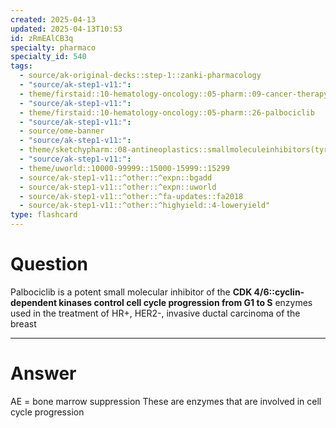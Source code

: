 ```yaml
---
created: 2025-04-13
updated: 2025-04-13T10:53
id: zRmEAlCB3q
specialty: pharmaco
specialty_id: 540
tags:
  - source/ak-original-decks::step-1::zanki-pharmacology
  - "source/ak-step1-v11:": 
  - theme/firstaid::10-hematology-oncology::05-pharm::09-cancer-therapy-cell-cycle
  - "source/ak-step1-v11:": 
  - theme/firstaid::10-hematology-oncology::05-pharm::26-palbociclib
  - "source/ak-step1-v11:": 
  - source/ome-banner
  - "source/ak-step1-v11:": 
  - theme/sketchypharm::08-antineoplastics::smallmoleculeinhibitors(tyrosinekinase-proteasomeinhibitors-cdkinhibitors)
  - "source/ak-step1-v11:": 
  - theme/uworld::10000-99999::15000-15999::15299
  - source/ak-step1-v11::^other::^expn::bgadd
  - source/ak-step1-v11::^other::^expn::uworld
  - source/ak-step1-v11::^other::^fa-updates::fa2018
  - source/ak-step1-v11::^other::^highyield::4-loweryield"
type: flashcard
---
```


# Question
Palbociclib is a potent small molecular inhibitor of the **CDK 4/6::cyclin-dependent kinases control cell cycle progression from G1 to S** enzymes used in the treatment of HR+, HER2-, invasive ductal carcinoma of the breast

---

# Answer
AE = bone marrow suppression  These are enzymes that are involved in cell cycle progression